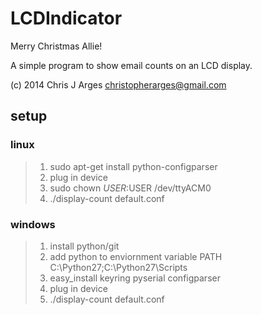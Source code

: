# LCDIndicator

Merry Christmas Allie!

A simple program to show email counts on an LCD display.

(c) 2014 Chris J Arges <christopherarges@gmail.com>

## setup

### linux

> 1. sudo apt-get install python-configparser
> 2. plug in device
> 3. sudo chown $USER:$USER /dev/ttyACM0 
> 4. ./display-count default.conf

### windows

> 1. install python/git
> 2. add python to enviornment variable PATH C:\Python27;C:\Python27\Scripts
> 3. easy_install keyring pyserial configparser
> 4. plug in device
> 5. ./display-count default.conf
